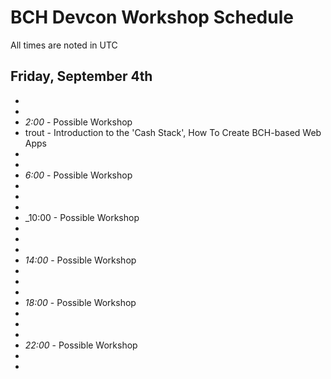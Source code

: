 # BCH Devcon Workshop Schedule

All times are noted in UTC

## Friday, September 4th

*
*
* _2:00_ - Possible Workshop
* trout - Introduction to the 'Cash Stack', How To Create BCH-based Web Apps
*
*
* _6:00_ - Possible Workshop
*
*
*
* _10:00 - Possible Workshop
*
*
*
* _14:00_ - Possible Workshop
*
*
*
* _18:00_ - Possible Workshop
*
*
*
* _22:00_ - Possible Workshop
*
*
